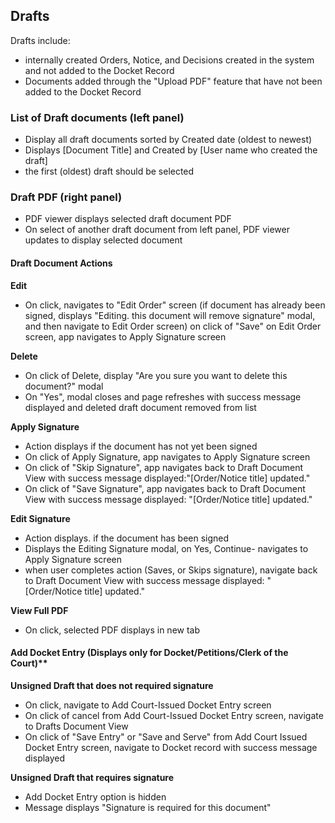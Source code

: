## Drafts

Drafts include:
* internally created Orders, Notice, and Decisions created in the system and not added to the Docket Record
* Documents added through the "Upload PDF" feature that have not been added to the Docket Record

### List of Draft documents (left panel)
* Display all draft documents sorted by Created date (oldest to newest)
* Displays [Document Title] and Created by [User name who created the draft]
* the first (oldest) draft should be selected

### Draft PDF (right panel)
* PDF viewer displays selected draft document PDF
* On select of another draft document from left panel, PDF viewer updates to display selected document

#### Draft Document Actions
**Edit**
* On click, navigates to "Edit Order" screen (if document has already been signed, displays "Editing. this document will remove signature" modal, and then navigate to Edit Order screen)
on click of "Save" on Edit Order screen, app navigates to Apply Signature screen

**Delete**
* On click of Delete, display "Are you sure you want to delete this document?" modal
* On "Yes", modal closes and page refreshes with success message displayed and deleted draft document removed from list

**Apply Signature**
* Action displays if the document has not yet been signed
* On click of Apply Signature, app navigates to Apply Signature screen
* On click of "Skip Signature", app navigates back to Draft Document View with success message displayed:"[Order/Notice title] updated."
* On click of "Save Signature", app navigates back to Draft Document View with success message displayed: "[Order/Notice title] updated."

**Edit Signature**
* Action displays. if the document has been signed
* Displays the Editing Signature modal, on Yes, Continue- navigates to Apply Signature screen
* when user completes action (Saves, or Skips signature), navigate back to Draft Document View with success message displayed: "[Order/Notice title] updated."

**View Full PDF**
* On click, selected PDF displays in new tab

#### Add Docket Entry (Displays only for Docket/Petitions/Clerk of the Court)**
**Unsigned Draft that does not required signature**
* On click, navigate to Add Court-Issued Docket Entry screen
* On click of cancel from Add Court-Issued Docket Entry screen, navigate to Drafts Document View
* On click of "Save Entry" or "Save and Serve" from Add Court Issued Docket Entry screen, navigate to Docket record with success message displayed

**Unsigned Draft that requires signature**
* Add Docket Entry option is hidden
* Message displays "Signature is required for this document"
